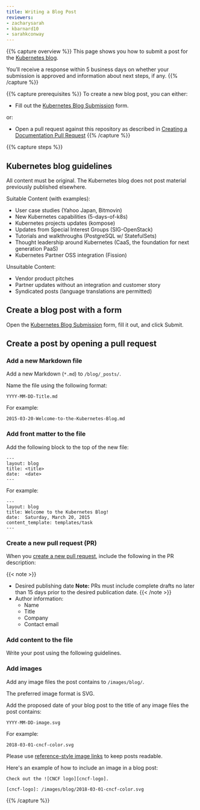 ```yaml
---
title: Writing a Blog Post
reviewers:
- zacharysarah
- kbarnard10
- sarahkconway
---
```


{{% capture overview %}}
This page shows you how to submit a post for the [Kubernetes blog](https://kubernetes.io/blog).

You’ll receive a response within 5 business days on whether your submission is approved and information about next steps, if any.
{{% /capture %}}

{{% capture prerequisites %}}
To create a new blog post, you can either:

- Fill out the [Kubernetes Blog Submission](https://docs.google.com/forms/d/e/1FAIpQLSch_phFYMTYlrTDuYziURP6nLMijoXx_f7sLABEU5gWBtxJHQ/viewform) form.

or:

- Open a pull request against this repository as described in
[Creating a Documentation Pull Request](/docs/home/contribute/create-pull-request/)
{{% /capture %}}

{{% capture steps %}}
## Kubernetes blog guidelines

All content must be original. The Kubernetes blog does not post material previously published elsewhere.

Suitable Content (with examples):

- User case studies (Yahoo Japan, Bitmovin)
- New Kubernetes capabilities (5-days-of-k8s)
- Kubernetes projects updates (kompose)
- Updates from Special Interest Groups (SIG-OpenStack)
- Tutorials and walkthroughs (PostgreSQL w/ StatefulSets)
- Thought leadership around Kubernetes (CaaS, the foundation for next generation PaaS)
- Kubernetes Partner OSS integration (Fission)

Unsuitable Content:

- Vendor product pitches
- Partner updates without an integration and customer story
- Syndicated posts (language translations are permitted)

## Create a blog post with a form

Open the [Kubernetes Blog Submission](https://docs.google.com/forms/d/e/1FAIpQLSch_phFYMTYlrTDuYziURP6nLMijoXx_f7sLABEU5gWBtxJHQ/viewform) form, fill it out, and click Submit.

## Create a post by opening a pull request

### Add a new Markdown file

Add a new Markdown (`*.md`) to `/blog/_posts/`.

Name the file using the following format:
```
YYYY-MM-DD-Title.md
```
For example:
```
2015-03-20-Welcome-to-the-Kubernetes-Blog.md
```

### Add front matter to the file

Add the following block to the top of the new file:
```
---
layout: blog
title: <title>
date:  <date>
---
```

For example:
```
---
layout: blog
title: Welcome to the Kubernetes Blog!
date:  Saturday, March 20, 2015
content_template: templates/task
---
```

### Create a new pull request (PR)

When you [create a new pull request](/docs/home/contribute/create-pull-request/), include the following in the PR description:

{{< note >}}
- Desired publishing date
**Note:** PRs must include complete drafts no later than 15 days prior to the desired publication date.
{{< /note >}}
- Author information:
  - Name
  - Title
  - Company
  - Contact email

### Add content to the file

Write your post using the following guidelines.

### Add images

Add any image files the post contains to `/images/blog/`.

The preferred image format is SVG.

Add the proposed date of your blog post to the title of any image files the post contains:
```
YYYY-MM-DD-image.svg
```
For example:
```
2018-03-01-cncf-color.svg
```

Please use [reference-style image links][ref-style] to keep posts readable.

Here's an example of how to include an image in a blog post:

```
Check out the ![CNCF logo][cncf-logo].

[cncf-logo]: /images/blog/2018-03-01-cncf-color.svg
```

{{% /capture %}}



[ref-style]: https://github.com/adam-p/markdown-here/wiki/Markdown-Cheatsheet#images
